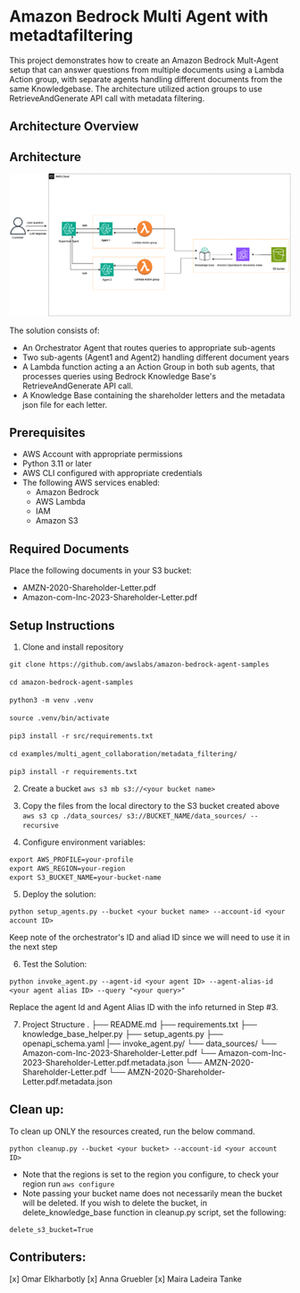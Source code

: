# Amazon Bedrock Multi Agent with metadtafiltering

This project demonstrates how to create an Amazon Bedrock Mult-Agent setup that can answer questions from multiple documents using a Lambda Action group, with separate agents handling different documents from the same Knowledgebase. The architecture utilized action groups to use RetrieveAndGenerate API call with metadata filtering.

## Architecture Overview

## Architecture
![Architecture](./metadatafiltering.png)

The solution consists of:
- An Orchestrator Agent that routes queries to appropriate sub-agents
- Two sub-agents (Agent1 and Agent2) handling different document years
- A Lambda function acting a an Action Group in both sub agents, that processes queries using Bedrock Knowledge Base's RetrieveAndGenerate API call.
- A Knowledge Base containing the shareholder letters and the metadata json file for each letter.

## Prerequisites

- AWS Account with appropriate permissions
- Python 3.11 or later
- AWS CLI configured with appropriate credentials
- The following AWS services enabled:
  - Amazon Bedrock
  - AWS Lambda
  - IAM
  - Amazon S3

## Required Documents

Place the following documents in your S3 bucket:
- AMZN-2020-Shareholder-Letter.pdf
- Amazon-com-Inc-2023-Shareholder-Letter.pdf



## Setup Instructions

1. Clone and install repository
```
git clone https://github.com/awslabs/amazon-bedrock-agent-samples

cd amazon-bedrock-agent-samples

python3 -m venv .venv

source .venv/bin/activate

pip3 install -r src/requirements.txt

cd examples/multi_agent_collaboration/metadata_filtering/

pip3 install -r requirements.txt
```


2. Create a bucket
```aws s3 mb s3://<your bucket name>```

3. Copy the files from the local directory to the S3 bucket created above
```aws s3 cp ./data_sources/ s3://BUCKET_NAME/data_sources/ --recursive```


4. Configure environment variables:
```
export AWS_PROFILE=your-profile
export AWS_REGION=your-region
export S3_BUCKET_NAME=your-bucket-name
```


5. Deploy the solution:
```
python setup_agents.py --bucket <your bucket name> --account-id <your account ID> 
```
Keep note of the orchestrator's ID and aliad ID since we will need to use it in the next step

6. Test the Solution:

```
python invoke_agent.py --agent-id <your agent ID> --agent-alias-id <your agent alias ID> --query "<your query>" 
```

Replace the agent Id and Agent Alias ID with the info returned in Step #3.



7. Project Structure
.
├── README.md
├── requirements.txt
├── knowledge_base_helper.py
├── setup_agents.py
├── openapi_schema.yaml
|── invoke_agent.py/
└── data_sources/
    └── Amazon-com-Inc-2023-Shareholder-Letter.pdf
    └── Amazon-com-Inc-2023-Shareholder-Letter.pdf.metadata.json
    └── AMZN-2020-Shareholder-Letter.pdf
    └── AMZN-2020-Shareholder-Letter.pdf.metadata.json


## Clean up:

To clean up ONLY the resources created, run the below command.
```
python cleanup.py --bucket <your bucket> --account-id <your account ID>
```
* Note that the regions is set to the region you configure, to check your region run ```aws configure```
* Note passing your bucket name does not necessarily mean the bucket will be deleted. If you wish to delete the bucket, in delete_knowledge_base function in cleanup.py script, set the following:

```
delete_s3_bucket=True
```

## Contributers:
[x] Omar Elkharbotly
[x] Anna Gruebler
[x] Maira Ladeira Tanke